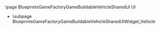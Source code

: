 \page BlueprintsGameFactoryGameBuildableVehicleSharedUI UI
- \subpage BlueprintsGameFactoryGameBuildableVehicleSharedUIWidget_Vehicle
